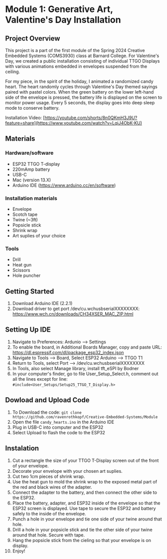 # Module 1: Generative Art, Valentine's Day Installation
## Project Overview
This project is a part of the first module of the Spring 2024 Creative Embedded Systems (COMS3930) class at Barnard College. 
For Valentine's Day, we created a public installation consisting of individual TTGO Displays with various animations embedded in envelopes suspended from the ceiling.</p>
For my piece, in the spirit of the holiday, I animated a randomized candy heart. 
The heart randomly cycles through Valentine's Day themed sayings paired with pastel colors. 
When the green battery on the lower left-hand side of the envelope is pressed, the battery life is displayed on the screen to monitor power usage.
Every 5 seconds, the display goes into deep sleep mode to conserve battery.

Installation Video: [https://youtube.com/shorts/8n0QKmH3J9U?feature=share](https://www.youtube.com/watch?v=LqiJ4ObK-KU)

## Materials
### Hardware/software
- ESP32 TTGO T-display
- 220mAmp battery
- USB-C
- Mac (version 13.X)
- Arduino IDE (https://www.arduino.cc/en/software)

### Installation materials
- Envelope
- Scotch tape
- Twine (~3ft)
- Popsicle stick
- Shrink wrap
- Art suplies of your choice

### Tools
- Drill
- Heat gun
- Scissors
- Hole puncher

## Getting Started
1. Download Arduino IDE (2.2.1)
2. Download driver to get port /dev/cu.wchusbserialXXXXXXXX: https://www.wch.cn/downloads/CH34XSER_MAC_ZIP.html

## Setting Up IDE
1. Navigate to Preferences: Ardunio --> Settings 
2. To enable the board, in Additional Boards Manager, copy and paste URL: https://dl.espressif.com/dl/package_esp32_index.json
3. Navigate to Tools --> Board, Select ESP32 Arduino --> TTGO T1
4. Return to Tools, select Port --> /dev/cu.wchusbserialXXXXXXXX
5. In Tools, also select Manage library, install tft_eSPI by Bodner
6. In your computer's finder, go to file User_Setup_Select.h, comment out all the lines except for line: `#include<User_Setups/Setup25_TTGO_T_Display.h>`

## Dowload and Upload Code
1. To Download the code: `git clone https://github.com/ravenrothkopf/Creative-Embedded-Systems/Module`
2. Open the file `candy_hearts.ino` in the Arduino IDE
3. Plug in USB-C into computer and the ESP32
4. Select Upload to flash the code to the ESP32

## Instalation
1. Cut a rectangle the size of your TTGO T-Display screen out of the front of your envelope.
2. Decorate your envelope with your chosen art suplies.
4. Cut two 1cm pieces of shrink wrap.
6. Use the heat gun to mold the shrink wrap to the exposed metal part of the red and black wires of the adapter.
7. Connect the adapter to the battery, and then connect the other side to the ESP32.
8. Place the battery, adapter, and ESP32 inside of the envelope so that the ESP32 screen is displayed. Use tape to secure the ESP32 and battery safely to the inside of the envelope.
10. Punch a hole in your envelope and tie one side of your twine around that hole.
11. Drill a hole in your popsicle stick and tie the other side of your twine around that hole. Secure with tape.
12. Hang the popsicle stick from the cieling so that your envelope is on display.
13. Enjoy!


